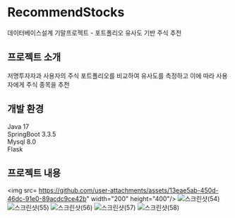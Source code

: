 # RecommendStocks
데이터베이스설계 기말프로젝트 - 포트폴리오 유사도 기반 주식 추천

## 프로젝트 소개
저명투자자과 사용자의 주식 포트폴리오를 비교하여 유사도를 측정하고 이에 따라 사용자에게 주식 종목을 추천

## 개발 환경
Java 17<br/>
SpringBoot 3.3.5<br/>
Mysql 8.0<br/>
Flask<br/>


## 프로젝트 내용
<img src= https://github.com/user-attachments/assets/13eae5ab-450d-46dc-91e0-89acdc9ce42b" width="200" height="400"/>
![스크린샷(54)](https://github.com/user-attachments/assets/98e18af9-a94b-407d-8aff-5d9b2c502f30)
![스크린샷(55)](https://github.com/user-attachments/assets/ae0b25ac-4065-45d3-8882-ad4976e48a9c)
![스크린샷(56)](https://github.com/user-attachments/assets/83bb42ce-f6df-4bbf-b649-72305d5e2f40)
![스크린샷(57)](https://github.com/user-attachments/assets/e612818c-fb8b-4520-b043-d07a665cbd6a)
![스크린샷(58)](https://github.com/user-attachments/assets/a955ad89-dd56-4cf3-af93-20ad6662cc36)
